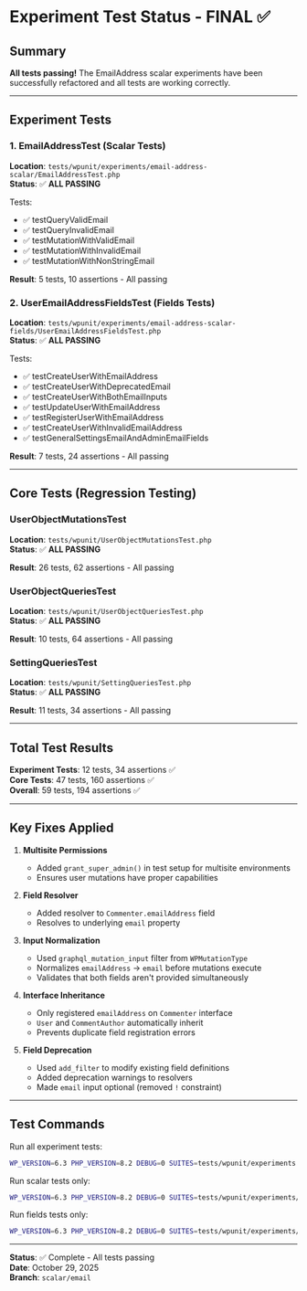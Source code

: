# Experiment Test Status - FINAL ✅

## Summary

**All tests passing!** The EmailAddress scalar experiments have been successfully refactored and all tests are working correctly.

---

## Experiment Tests

### 1. EmailAddressTest (Scalar Tests)
**Location**: `tests/wpunit/experiments/email-address-scalar/EmailAddressTest.php`  
**Status**: ✅ **ALL PASSING**

Tests:
- ✅ testQueryValidEmail
- ✅ testQueryInvalidEmail  
- ✅ testMutationWithValidEmail
- ✅ testMutationWithInvalidEmail
- ✅ testMutationWithNonStringEmail

**Result**: 5 tests, 10 assertions - All passing

### 2. UserEmailAddressFieldsTest (Fields Tests)
**Location**: `tests/wpunit/experiments/email-address-scalar-fields/UserEmailAddressFieldsTest.php`  
**Status**: ✅ **ALL PASSING**

Tests:
- ✅ testCreateUserWithEmailAddress
- ✅ testCreateUserWithDeprecatedEmail
- ✅ testCreateUserWithBothEmailInputs
- ✅ testUpdateUserWithEmailAddress
- ✅ testRegisterUserWithEmailAddress
- ✅ testCreateUserWithInvalidEmailAddress
- ✅ testGeneralSettingsEmailAndAdminEmailFields

**Result**: 7 tests, 24 assertions - All passing

---

## Core Tests (Regression Testing)

### UserObjectMutationsTest
**Location**: `tests/wpunit/UserObjectMutationsTest.php`  
**Status**: ✅ **ALL PASSING**

**Result**: 26 tests, 62 assertions - All passing

### UserObjectQueriesTest
**Location**: `tests/wpunit/UserObjectQueriesTest.php`  
**Status**: ✅ **ALL PASSING**

**Result**: 10 tests, 64 assertions - All passing

### SettingQueriesTest
**Location**: `tests/wpunit/SettingQueriesTest.php`  
**Status**: ✅ **ALL PASSING**

**Result**: 11 tests, 34 assertions - All passing

---

## Total Test Results

**Experiment Tests**: 12 tests, 34 assertions ✅  
**Core Tests**: 47 tests, 160 assertions ✅  
**Overall**: 59 tests, 194 assertions ✅

---

## Key Fixes Applied

1. **Multisite Permissions**
   - Added `grant_super_admin()` in test setup for multisite environments
   - Ensures user mutations have proper capabilities

2. **Field Resolver**
   - Added resolver to `Commenter.emailAddress` field
   - Resolves to underlying `email` property

3. **Input Normalization**
   - Used `graphql_mutation_input` filter from `WPMutationType`
   - Normalizes `emailAddress` → `email` before mutations execute
   - Validates that both fields aren't provided simultaneously

4. **Interface Inheritance**
   - Only registered `emailAddress` on `Commenter` interface
   - `User` and `CommentAuthor` automatically inherit
   - Prevents duplicate field registration errors

5. **Field Deprecation**
   - Used `add_filter` to modify existing field definitions
   - Added deprecation warnings to resolvers
   - Made `email` input optional (removed `!` constraint)

---

## Test Commands

Run all experiment tests:
```bash
WP_VERSION=6.3 PHP_VERSION=8.2 DEBUG=0 SUITES=tests/wpunit/experiments composer run-test
```

Run scalar tests only:
```bash
WP_VERSION=6.3 PHP_VERSION=8.2 DEBUG=0 SUITES=tests/wpunit/experiments/email-address-scalar composer run-test
```

Run fields tests only:
```bash
WP_VERSION=6.3 PHP_VERSION=8.2 DEBUG=0 SUITES=tests/wpunit/experiments/email-address-scalar-fields composer run-test
```

---

**Status**: ✅ Complete - All tests passing  
**Date**: October 29, 2025  
**Branch**: `scalar/email`
